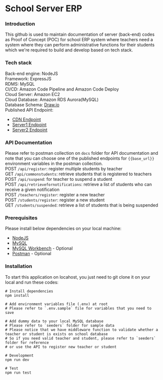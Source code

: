 # School Server ERP

### Introduction
This github is used to maintain documentation of server (back-end) codes as Proof of Concept (POC)
for school ERP system where teachers need a system where they can perform administrative functions for their students
which we're required to build and develop based on tech stack.  


### Tech stack
Back-end engine: NodeJS  
Framework: ExpressJS  
RDMS: MySQL  
CI/CD: Amazon Code Pipeline and Amazon Code Deploy  
Cloud Server: Amazon EC2  
Cloud Database: Amazon RDS Aurora(MySQL)  
Database Schema: [Draw.io](https://drive.google.com/file/d/1Y02-s-osBO97V_N2bx6ojAXH8sb-mtT-/view?usp=sharing)  
Published API Endpoint:  
- [CDN Endpoint](https://d32egne8vcj7a0.cloudfront.net)  
- [Server1 Endpoint](http://ec2-18-141-219-32.ap-southeast-1.compute.amazonaws.com:3000)  
- [Server2 Endpoint](http://ec2-13-251-130-78.ap-southeast-1.compute.amazonaws.com:3000)  


### API Documentation
Please refer to postman collection on `docs` folder for API documentation and 
note that you can choose one of the published endpoints for `{{base_url}}` environment variables in the postman collection.  
POST `/api/register`: register multiple students by teacher  
GET `/api/commonstudents`: retrieve students that is registered to teachers  
POST `/api/suspend`: for teacher to suspend a student  
POST `/api/retrievefornotifications`: retrieve a list of students who can receive a given notification  
POST `/teachers/register`: register a new teacher  
POST `/students/register`: register a new student  
GET `/students/suspended`: retrieve a list of students that is being suspended  


### Prerequisites
Please install below dependencies on your local machine:
- [NodeJS](https://nodejs.org/en/download)  
- [MySQL](https://www.mysql.com/downloads)
- [MySQL Workbench](https://dev.mysql.com/downloads/workbench) - Optional
- [Postman](https://www.postman.com/downloads) - Optional


### Installation
To start this application on locahost, you just need to git clone it on your local and run these codes:
```
# Install dependencies
npm install

# Add environment variables file (.env) at root
# Please refer to `.env.sample` file for variables that you need to save

# Add dummy data to your local MySQL database
# Please refer to `seeders` folder for sample data 
# Please notice that we have middleware function to validate whether a teacher or student is exists on school database
# So if you need valid teacher and student, please refer to `seeders` folder for reference 
# or use the API to register new teacher or student

# Development
npm run dev

# Test
npm run test
```  


